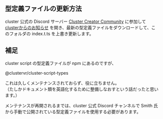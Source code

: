 ## 型定義ファイルの更新方法 ##

cluster 公式の Discord サーバー [Cluster Creator Community](https://discord.gg/AfwsEEX) に参加して
[clusterからのお知らせ](https://discord.com/channels/682526731311251636/696276618456596531)
を開き、最新の型定義ファイルをダウンロードして、このフォルダの index.t.ts を上書き更新します。

## 補足 ##

cluster script の型定義ファイルが npm にあるのですが、

@clustervr/cluster-script-types

これは久しくメンテナンスされておらず、役に立ちません。\
（たしかドキュメント類を英語化するために整備しなおすという話だったと思います。）

メンテナンスが再開されるまでは、cluster 公式 Discord チャンネルで Smith 氏から手動で公開されている型定義ファイルを使用する必要があります。
